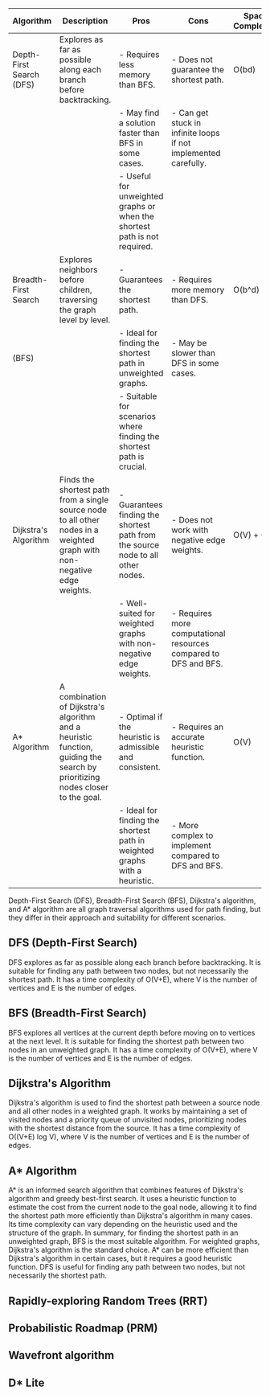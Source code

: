 | Algorithm                | Description                                                                            | Pros                                                                       | Cons                                                                   | Space Complexity | Time Complexity                  |
|--------------------------|----------------------------------------------------------------------------------------|----------------------------------------------------------------------------|------------------------------------------------------------------------|------------------|----------------------------------|
| Depth-First Search (DFS) | Explores as far as possible along each branch before backtracking.                      | - Requires less memory than BFS.                                           | - Does not guarantee the shortest path.                               | O(bd)            | O(b^m) in the worst case         |
|                          |                                                                                        | - May find a solution faster than BFS in some cases.                       | - Can get stuck in infinite loops if not implemented carefully.         |                  |                                  |
|                          |                                                                                        | - Useful for unweighted graphs or when the shortest path is not required.   |                                                                        |                  |                                  |
| Breadth-First Search     | Explores neighbors before children, traversing the graph level by level.               | - Guarantees the shortest path.                                            | - Requires more memory than DFS.                                      | O(b^d)           | O(b^d)                           |
| (BFS)                    |                                                                                        | - Ideal for finding the shortest path in unweighted graphs.                | - May be slower than DFS in some cases.                              |                  |                                  |
|                          |                                                                                        | - Suitable for scenarios where finding the shortest path is crucial.       |                                                                        |                  |                                  |
| Dijkstra's Algorithm     | Finds the shortest path from a single source node to all other nodes in a weighted graph with non-negative edge weights. | - Guarantees finding the shortest path from the source node to all other nodes. | - Does not work with negative edge weights.                           | O(V) + O(E)      | O((V + E) * log(V)) for binary heap |
|                          |                                                                                        | - Well-suited for weighted graphs with non-negative edge weights.          | - Requires more computational resources compared to DFS and BFS.        |                  |                                  |
| A* Algorithm             | A combination of Dijkstra's algorithm and a heuristic function, guiding the search by prioritizing nodes closer to the goal. | - Optimal if the heuristic is admissible and consistent.                    | - Requires an accurate heuristic function.                           | O(V)             | O(b^d) where d is the solution depth |
|                          |                                                                                        | - Ideal for finding the shortest path in weighted graphs with a heuristic.  | - More complex to implement compared to DFS and BFS.                   |                  |                                  |


Depth-First Search (DFS), Breadth-First Search (BFS), Dijkstra's algorithm, and A* algorithm are all graph traversal algorithms used for path finding, but they differ in their approach and suitability for different scenarios.
## DFS (Depth-First Search)
DFS explores as far as possible along each branch before backtracking. It is suitable for finding any path between two nodes, but not necessarily the shortest path. It has a time complexity of O(V+E), where V is the number of vertices and E is the number of edges.
## BFS (Breadth-First Search)
BFS explores all vertices at the current depth before moving on to vertices at the next level. It is suitable for finding the shortest path between two nodes in an unweighted graph. It has a time complexity of O(V+E), where V is the number of vertices and E is the number of edges.
## Dijkstra's Algorithm
Dijkstra's algorithm is used to find the shortest path between a source node and all other nodes in a weighted graph. It works by maintaining a set of visited nodes and a priority queue of unvisited nodes, prioritizing nodes with the shortest distance from the source. It has a time complexity of O((V+E) log V), where V is the number of vertices and E is the number of edges.
## A* Algorithm
A* is an informed search algorithm that combines features of Dijkstra's algorithm and greedy best-first search. It uses a heuristic function to estimate the cost from the current node to the goal node, allowing it to find the shortest path more efficiently than Dijkstra's algorithm in many cases. Its time complexity can vary depending on the heuristic used and the structure of the graph.
In summary, for finding the shortest path in an unweighted graph, BFS is the most suitable algorithm. For weighted graphs, Dijkstra's algorithm is the standard choice. A* can be more efficient than Dijkstra's algorithm in certain cases, but it requires a good heuristic function. DFS is useful for finding any path between two nodes, but not necessarily the shortest path.


## Rapidly-exploring Random Trees (RRT)

## Probabilistic Roadmap (PRM)

## Wavefront algorithm

## D* Lite

